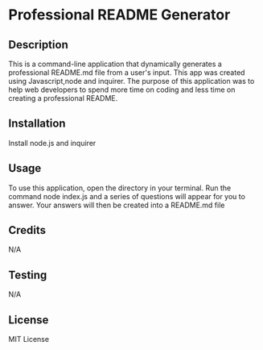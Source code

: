 # Professional README Generator 

## Description
This is a command-line application that dynamically generates a professional README.md file from a user's input. This app was created using Javascript,node and inquirer. The purpose of this application was to help web developers to spend more time on coding and less time on creating a professional README.

## Installation
Install node.js and inquirer 

## Usage
To use this application, open the directory in your terminal.
Run the command node index.js and a series of questions will appear for you to answer.
Your answers will then be created into a README.md file 

## Credits
N/A

## Testing 
N/A

## License 
MIT License